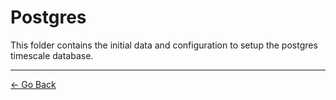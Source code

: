 # Postgres

This folder contains the initial data and configuration to setup the postgres timescale database.

---
[&larr; Go Back](../README.md)